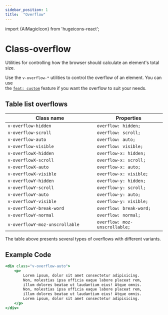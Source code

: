 ```yaml
---
sidebar_position: 1
title:  "Overflow"
---
```


import {AiMagicIcon} from 'hugeicons-react';

# Class-overflow <AiMagicIcon className='icon' />

Utilities for controlling how the browser should calculate an element's total size.

Use the `v-overflow-*` utilities to control the overflow of an element.
You can use <br /> the [`feat: custom`](/docs/Core-Features/V-custom.md) feature if you want the overflow to suit your needs.

## Table list overflows

| Class name  | Properties |
|---------------------|-------------------|
| `v-overflow-hidden			`      | `overflow: hidden;` | 
| `v-overflow-scroll			`      | `overflow: scroll;` | 
| `v-overflow-auto			`      | `overflow: auto;` | 
| `v-overflow-visible			`      | `overflow: visible;` | 
| `v-overflowX-hidden			`      | `overflow-x: hidden;` | 
| `v-overflowX-scroll			`      | `overflow-x: scroll;` | 
| `v-overflowX-auto			`      | `overflow-x: auto;` | 
| `v-overflowX-visible			`      | `overflow-x: visible;` | 
| `v-overflowY-hidden			`      | `overflow-y: hidden;` | 
| `v-overflowY-scroll			`      | `overflow-y: scroll;` | 
| `v-overflowY-auto			`      | `overflow-y: auto;` | 
| `v-overflowY-visible			`      | `overflow-y: visible;` | 
| `v-overflowY-break-word			`      | `overflow: break-word;` | 
| `v-overflowY-normal			`      | `overflow: normal;` | 
| `v-overflowY-moz-unscrollable			`      | `overflow: moz-unscrollable;` | 

The table above presents several types of overflows with different variants.

## Example Code
``` jsx title="index.html"
<div class="v-overflow-auto">
    <p> 
        Lorem ipsum, dolor sit amet consectetur adipisicing. 
        Non, molestias ipsa officia eaque labore placeat rem, 
        illum dolores beatae ut laudantium eius! Atque omnis.
        Non, molestias ipsa officia eaque labore placeat rem, 
        illum dolores beatae ut laudantium eius! Atque omnis.
        Lorem ipsum, dolor sit amet consectetur adipisicing. 
    </p>
</div>
```